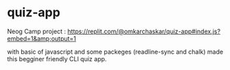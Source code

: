 # quiz-app
Neog Camp project : https://replit.com/@omkarchaskar/quiz-app#index.js?embed=1&amp;output=1

with basic of javascript and some packeges (readline-sync and chalk) made this begginer friendly CLI quiz app.
